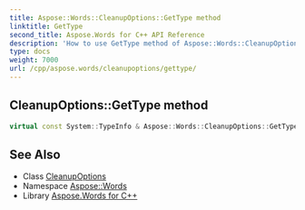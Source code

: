 ```yaml
---
title: Aspose::Words::CleanupOptions::GetType method
linktitle: GetType
second_title: Aspose.Words for C++ API Reference
description: 'How to use GetType method of Aspose::Words::CleanupOptions class in C++.'
type: docs
weight: 7000
url: /cpp/aspose.words/cleanupoptions/gettype/
---
```

## CleanupOptions::GetType method




```cpp
virtual const System::TypeInfo & Aspose::Words::CleanupOptions::GetType() const override
```

## See Also

* Class [CleanupOptions](../)
* Namespace [Aspose::Words](../../)
* Library [Aspose.Words for C++](../../../)
